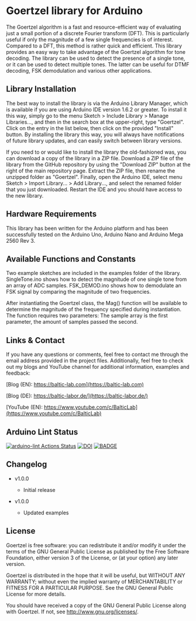 Goertzel library for Arduino
==========================
The Goertzel algorithm is a fast and resource-efficient way of evaluating just a small portion of a discrete Fourier transform (DFT). This is particularly useful if only the magnitude of a few single frequencies is of interest. Compared to a DFT, this method is rather quick and efficient. This library provides an easy way to take advantage of the Goertzel algorithm for tone decoding. The library can be used to detect the presence of a single tone, or it can be used to detect multiple tones. The latter can be useful for DTMF decoding, FSK demodulation and various other applications. 

Library Installation
---------------------
The best way to install the library is via the Arduino Library Manager, which is available if you are using Arduino IDE version 1.6.2 or greater. To install it this way, simply go to the menu Sketch > Include Library > Manage Libraries..., and then in the search box at the upper-right, type "Goertzel". Click on the entry in the list below, then click on the provided "Install" button. By installing the library this way, you will always have notifications of future library updates, and can easily switch between library versions.

If you need to or would like to install the library the old-fashioned was, you can download a copy of the library in a ZIP file. Download a ZIP file of the library from the GitHub repository by using the "Download ZIP" button at the right of the main repository page. Extract the ZIP file, then rename the unzipped folder as "Goertzel". Finally, open the Arduino IDE, select menu Sketch > Import Library... > Add Library..., and select the renamed folder that you just downloaded. Restart the IDE and you should have access to the new library.

Hardware Requirements
-------------------------------
This library has been written for the Arduino platform and has been successfully tested on the Arduino Uno, Arduino Nano and Arduino Mega 2560 Rev 3.

Available Functions and Constants
-------

Two example sketches are included in the examples folder of the library. SingleTone.ino shows how to detect the magnitude of one single tone from an array of ADC samples. FSK_DEMOD.ino shows how to demodulate an FSK signal by comparing the magnitude of two frequencies. 
    
After instantiating the Goertzel class, the Mag() function will be available to determine the magnitude of the frequency specified during instantiation. The function requires two parameters: The sample array is the first parameter, the amount of samples passed the second. 
    
Links & Contact
---------------------
If you have any questions or comments, feel free to contact me through the email address provided in the project files. Additionally, feel free to check out my blogs and YouTube channel for additional information, examples and feedback:


[Blog (EN): https://baltic-lab.com](https://baltic-lab.com)

[Blog (DE): https://baltic-labor.de/](https://baltic-labor.de/)

[YouTube (EN): https://www.youtube.com/c/BalticLab](https://www.youtube.com/c/BalticLab)

Arduino Lint Status
-------------------
[![arduino-lint Actions Status](https://github.com/AI5GW/CCIR476/workflows/arduino-lint/badge.svg)](https://github.com/AI5GW/Goertzel/actions) [![DOI](https://zenodo.org/badge/537810331.svg)](https://zenodo.org/badge/latestdoi/537810331)  [![BADGE](https://www.ardu-badge.com/badge/Goertzel.svg)](https://www.ardu-badge.com/badge/Goertzel.svg)

Changelog
---------
    
* v1.0.0

    * Initial release

* v1.0.0
    * Updated examples
    
License
-------
Goertzel is free software: you can redistribute it and/or modify it under the terms of the GNU General Public License as published by the Free Software Foundation, either version 3 of the License, or (at your option) any later version.

Goertzel is distributed in the hope that it will be useful, but WITHOUT ANY WARRANTY; without even the implied warranty of MERCHANTABILITY or FITNESS FOR A PARTICULAR PURPOSE.  See the GNU General Public License for more details.

You should have received a copy of the GNU General Public License along with Goertzel. If not, see <http://www.gnu.org/licenses/>.
